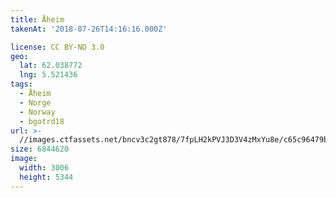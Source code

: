 ```yaml
---
title: Åheim
takenAt: '2018-07-26T14:16:16.000Z'

license: CC BY-ND 3.0
geo:
  lat: 62.038772
  lng: 5.521436
tags:
  - Åheim
  - Norge
  - Norway
  - bgotrd18
url: >-
  //images.ctfassets.net/bncv3c2gt878/7fpLH2kPVJ3D3V4zMxYu8e/c65c96479b256a03f20db68da70c4149/heim_43142063244_o
size: 6844620
image:
  width: 3006
  height: 5344
---
```

